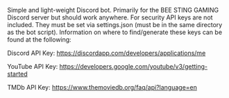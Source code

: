 Simple and light-weight Discord bot. Primarily for the BEE STING GAMING Discord server but should work anywhere. For security API keys are not included. They must be set via settings.json (must be in the same directory as the bot script). Information on where to find/generate these keys can be found at the following:

Discord API Key: https://discordapp.com/developers/applications/me

YouTube API Key: https://developers.google.com/youtube/v3/getting-started

TMDb API Key: https://www.themoviedb.org/faq/api?language=en
